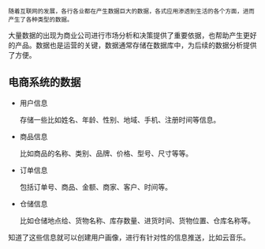     随着互联网的发展，各行各业都在产生数据巨大的数据，各式应用渗透到生活的各个方面，进而产生了各种类型的数据。

大量数据的出现为商业公司进行市场分析和决策提供了重要依据，也帮助产生更好的产品。数据也是运营的关键，数据通常存储在数据库中，为后续的数据分析提供了方便。

## 电商系统的数据

- 用户信息

    存储一些比如姓名、年龄、性别、地域、手机、注册时间等信息。

- 商品信息

    比如商品的名称、类别、品牌、价格、型号、尺寸等等。

- 订单信息

    包括订单号、商品、金额、商家、客户、时间等。

- 仓储信息

    比如仓储地点给、货物名称、库存数量、进货时间、货物位置、仓库名称等。

知道了这些信息就可以创建用户画像，进行有针对性的信息推送，比如云音乐。